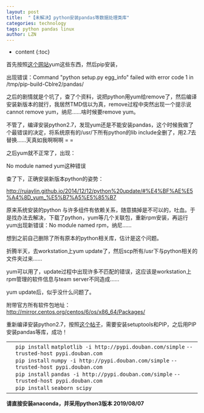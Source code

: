 ```yaml
---
layout: post
title:  "【未解决】python安装pandas等数据处理类库" 
categories: technology
tags: python pandas linux
author: LZN
---
```


* content
{:toc}

首先按照<a href="http://youerning.blog.51cto.com/10513771/1711008">这个网站</a>yum这些东西，然后pip安装，

出现错误：Command "python setup.py egg_info" failed with error code 1 in /tmp/pip-build-Cblre2/pandas/

之后的剧情就是个坑了，查了个资料，说把python用yum给remove了，然后编译安装新版本的就行，我居然TMD信以为真，remove过程中突然出现一个提示说cannot remove yum，纳尼……啥时候要remove yum。

不管了，编译安装python2.7，发现yum还是不能安装pandas，这个时候我做了个最错误的决定，将系统原有的/usr/下所有python的lib include全删了，用2.7去替换……天真如我啊啊啊 = =

之后yum就不正常了，出现：

No module named yum这种错误

查了下，正确安装新版本python的姿势：

http://ruiaylin.github.io/2014/12/12/python%20update/#%E4%BF%AE%E5%A4%8D_yum_%E5%B7%A5%E5%85%B7

原来系统安装的python 与许多组件有依赖关系，随意搞掉是不可以的，吐血。于是找办法去解决，下载了python，yum等几个关联包，重新rpm安装，再运行yum出现新错误：No module named rpm，纳尼……

想到之前自己删除了所有原本的python相关库，估计是这个问题。

折腾半天，去workstation上yum update了，然后scp所有/usr下与python相关的文件夹过来……

yum可以用了，update过程中出现许多不匹配的错误，这应该是workstation上rpm管理的软件信息与team server不同造成……

yum update后，似乎没什么问题了。

附带官方所有软件包地址：http://mirror.centos.org/centos/6/os/x86_64/Packages/

重新编译安装python2.7，按照<a href="http://ruiaylin.github.io/2014/12/12/python%20update/#%E4%BF%AE%E5%A4%8D_yum_%E5%B7%A5%E5%85%B7">这个帖子</a>，需要安装setuptools和PIP，之后用PIP安装pandas等库，成功！
<table border="0" cellspacing="0" cellpadding="0">
<tbody>
<tr>
<td class="gutter"></td>
<td class="code">
<div class="container">
<div class="line number1 index0 alt2"><code class="bash plain">pip </code><code class="bash functions">install</code> <code class="bash plain">matplotlib -i http:</code><code class="bash plain">//pypi</code><code class="bash plain">.douban.com</code><code class="bash plain">/simple</code> <code class="bash plain">--trusted-host pypi.douban.com</code></div>
<div class="line number2 index1 alt1"><code class="bash plain">pip </code><code class="bash functions">install</code> <code class="bash plain">numpy -i http:</code><code class="bash plain">//pypi</code><code class="bash plain">.douban.com</code><code class="bash plain">/simple</code> <code class="bash plain">--trusted-host pypi.douban.com</code></div>
<div class="line number3 index2 alt2"><code class="bash plain">pip </code><code class="bash functions">install</code> <code class="bash plain">pandas -i http:</code><code class="bash plain">//pypi</code><code class="bash plain">.douban.com</code><code class="bash plain">/simple</code> <code class="bash plain">--trusted-host pypi.douban.com</code></div>
<div class="line number4 index3 alt1"><code class="bash plain">pip </code><code class="bash functions">install</code> <code class="bash plain">seaborn scipy</code></div>
</div></td>
</tr>
</tbody>
</table>

**请直接安装anaconda，并采用python3版本 2019/08/07**
